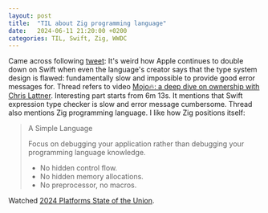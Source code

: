 ```yaml
---
layout: post
title:  "TIL about Zig programming language"
date:   2024-06-11 21:20:00 +0200
categories: TIL, Swift, Zig, WWDC
---
```

Came across following [tweet](https://x.com/DanielcHooper/status/1800267354552582257): It's weird how Apple continues to double down on Swift when even the language's creator says that the type system design is flawed: fundamentally slow and impossible to provide good error messages for. Thread refers to video [Mojo🔥: a deep dive on ownership with Chris Lattner](https://www.youtube.com/watch?v=9ag0fPMmYPQ&t=373s). Interesting part starts from 6m 13s. It mentions that Swift expression type checker is slow and error message cumbersome. Thread also mentions Zig programming language. I like how Zig positions itself: 

> A Simple Language
>
> Focus on debugging your application rather than debugging your programming language knowledge.
>
> * No hidden control flow.
> * No hidden memory allocations.
> * No preprocessor, no macros.

Watched [2024 Platforms State of the Union](https://developer.apple.com/videos/play/wwdc2024/102/).
